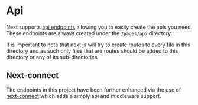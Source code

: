 # Api

Next supports [api endpoints](https://nextjs.org/docs/api-routes/introduction) allowing you to easily create the apis you need. These endpoints are always created under the `/pages/api` directory.

It is important to note that next.js will try to create routes to every file in this directory and as such only files that are routes should be added to this directory or any of its sub-directories.

## Next-connect

The endpoints in this project have been further enhanced via the use of [next-connect](https://www.npmjs.com/package/next-connect) which adds a simply api and middleware support.
